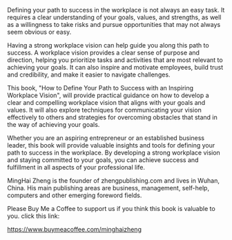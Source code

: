 
Defining your path to success in the workplace is not always an easy task. It requires a clear understanding of your goals, values, and strengths, as well as a willingness to take risks and pursue opportunities that may not always seem obvious or easy.

Having a strong workplace vision can help guide you along this path to success. A workplace vision provides a clear sense of purpose and direction, helping you prioritize tasks and activities that are most relevant to achieving your goals. It can also inspire and motivate employees, build trust and credibility, and make it easier to navigate challenges.

This book, "How to Define Your Path to Success with an Inspiring Workplace Vision", will provide practical guidance on how to develop a clear and compelling workplace vision that aligns with your goals and values. It will also explore techniques for communicating your vision effectively to others and strategies for overcoming obstacles that stand in the way of achieving your goals.

Whether you are an aspiring entrepreneur or an established business leader, this book will provide valuable insights and tools for defining your path to success in the workplace. By developing a strong workplace vision and staying committed to your goals, you can achieve success and fulfillment in all aspects of your professional life.

MingHai Zheng is the founder of zhengpublishing.com and lives in Wuhan, China. His main publishing areas are business, management, self-help, computers and other emerging foreword fields.

Please Buy Me a Coffee to support us if you think this book is valuable to you. click this link:

https://www.buymeacoffee.com/minghaizheng
